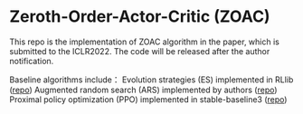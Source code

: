 # Zeroth-Order-Actor-Critic (ZOAC)

This repo is the implementation of ZOAC algorithm in the paper, which is submitted to the ICLR2022. 
The code will be released after the author notification.

Baseline algorithms include：
Evolution strategies (ES) implemented in RLlib ([repo](https://github.com/ray-project/ray/tree/master/rllib))
Augmented random search (ARS) implemented by authors ([repo](https://github.com/modestyachts/ARS))
Proximal policy optimization (PPO) implemented in stable-baseline3 ([repo](https://github.com/DLR-RM/stable-baselines3))
